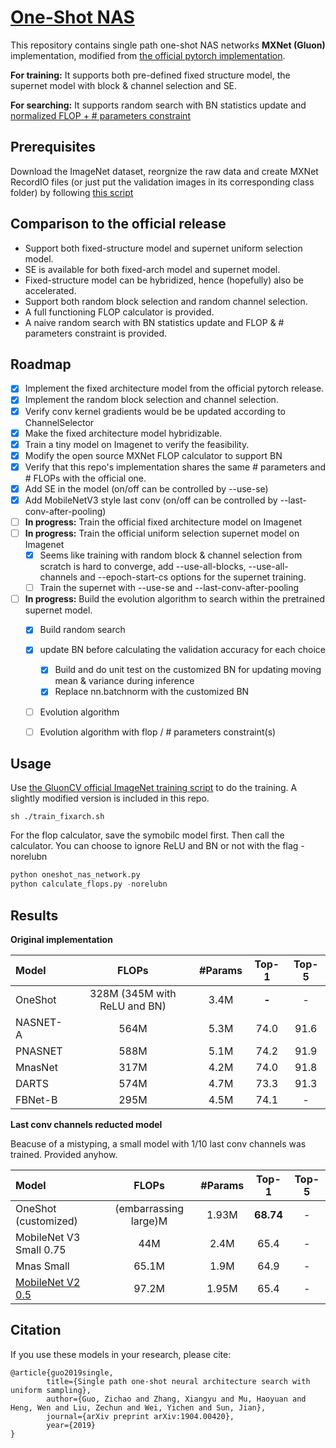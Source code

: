 # [One-Shot NAS](https://arxiv.org/abs/1904.00420)
This repository contains single path one-shot NAS networks  **MXNet (Gluon)** implementation, modified from
[the official pytorch implementation](https://github.com/megvii-model/ShuffleNet-Series/tree/master/OneShot). 

**For training:** 
It supports both pre-defined fixed structure model, the supernet model with block & channel selection and SE. 

**For searching:**
It supports random search with BN statistics update and [normalized FLOP + # parameters constraint](https://micronet-challenge.github.io/scoring_and_submission.html)

## Prerequisites
Download the ImageNet dataset, reorgnize the raw data and create MXNet RecordIO files (or just put the validation images in its corresponding class folder) by following [this script](https://gluon-cv.mxnet.io/build/examples_datasets/imagenet.html#prepare-the-imagenet-dataset)

## Comparison to the official release 
- Support both fixed-structure model and supernet uniform selection model.
- SE is available for both fixed-arch model and supernet model.
- Fixed-structure model can be hybridized, hence (hopefully) also be accelerated.
- Support both random block selection and random channel selection.
- A full functioning FLOP calculator is provided.
- A naive random search with BN statistics update and FLOP & # parameters constraint is provided.
 


## Roadmap
- [x] Implement the fixed architecture model from the official pytorch release.
- [x] Implement the random block selection and channel selection.
- [x] Verify conv kernel gradients would be be updated according to ChannelSelector 
- [x] Make the fixed architecture model hybridizable.
- [x] Train a tiny model on Imagenet to verify the feasibility.
- [x] Modify the open source MXNet FLOP calculator to support BN
- [x] Verify that this repo's implementation shares the same # parameters and # FLOPs with the official one.
- [x] Add SE in the model (on/off can be controlled by --use-se)
- [x] Add MobileNetV3 style last conv (on/off can be controlled by --last-conv-after-pooling)
- [ ] **In progress:** Train the official fixed architecture model on Imagenet
- [ ] **In progress:** Train the official uniform selection supernet model on Imagenet
    - [x] Seems like training with random block & channel selection from scratch is hard to converge, add --use-all-blocks, --use-all-channels and --epoch-start-cs options for the supernet training.
    - [ ] Train the supernet with --use-se and --last-conv-after-pooling
- [ ] **In progress:** Build the evolution algorithm to search within the pretrained supernet model.
    - [x] Build random search
    - [x] update BN before calculating the validation accuracy for each choice
        - [x] Build and do unit test on the customized BN for updating moving mean & variance during inference
        - [x] Replace nn.batchnorm with the customized BN
    - [ ] Evolution algorithm 
    - [ ] Evolution algorithm with flop / # parameters constraint(s)


## Usage
Use [the GluonCV official ImageNet training script](https://gluon-cv.mxnet.io/build/examples_classification/dive_deep_imagenet.html#sphx-glr-download-build-examples-classification-dive-deep-imagenet-py)
to do the training. A slightly modified version is included in this repo.

```shell
sh ./train_fixarch.sh
```

For the flop calculator, save the symobilc model first. Then call the calculator. You can choose to ignore ReLU and BN or not with the flag -norelubn
```python
python oneshot_nas_network.py 
python calculate_flops.py -norelubn
```

## Results

**Original implementation**

| Model                  | FLOPs | #Params   | Top-1 | Top-5 |
| :--------------------- | :---: | :------:  | :---: | :---: |
|    OneShot |  328M (345M with ReLU and BN) |  3.4M |  **-**   |   -   |
|    NASNET-A|  564M |  5.3M |  74.0   |   91.6   |
|    PNASNET|  588M |  5.1M |  74.2   |   91.9   |
|    MnasNet|  317M |  4.2M |  74.0   |  91.8   |
|    DARTS|  574M|  4.7M |  73.3   |   91.3  |
|    FBNet-B|  295M|  4.5M |  74.1   |   -   |

**Last conv channels reducted model**

Beacuse of a mistyping, a small model with 1/10 last conv channels was trained. Provided anyhow.  

| Model                  | FLOPs | #Params   | Top-1 | Top-5 |
| :--------------------- | :---: | :------:  | :---: | :---: |
|    OneShot (customized) |  (embarrassing large)M |  1.93M |  **68.74**   |   -   |
|    MobileNet V3 Small 0.75 | 44M | 2.4M | 65.4 | - |
|    Mnas Small | 65.1M | 1.9M | 64.9 | - |
|    [MobileNet V2 0.5](https://github.com/tensorflow/models/tree/master/research/slim/nets/mobilenet#imagenet--checkpoints) | 97.2M | 1.95M | 65.4 | - |


## Citation
If you use these models in your research, please cite:


    @article{guo2019single,
            title={Single path one-shot neural architecture search with uniform sampling},
            author={Guo, Zichao and Zhang, Xiangyu and Mu, Haoyuan and Heng, Wen and Liu, Zechun and Wei, Yichen and Sun, Jian},
            journal={arXiv preprint arXiv:1904.00420},
            year={2019}
    }
